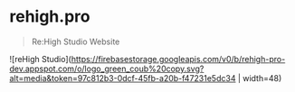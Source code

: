 # rehigh.pro

> Re:High Studio Website

![reHigh Studio](https://firebasestorage.googleapis.com/v0/b/rehigh-pro-dev.appspot.com/o/logo_green_coub%20copy.svg?alt=media&token=97c812b3-0dcf-45fb-a20b-f47231e5dc34 | width=48)
